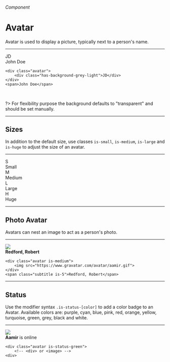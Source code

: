 <h6 class="subtitle is-5 has-text-grey">Component</h6><h1 class="title is-1 has-text-weight-bold">Avatar</h1>
<p class="subtitle is-5">
    <span class="has-text-weight-semibold">Avatar</span> is used to display a picture, typically next to a person's name.
</p>

<hr class="is-large is-visible">

<div class="box is-well is-relaxed is-marginless">
    <div class="avatar"><div class="has-background-grey-light">JD</div></div><span class="subtitle is-5">John Doe</span>
</div>


    <div class="avatar">
        <div class="has-background-grey-light">JD</div>
    </div>
    <span>John Doe</span>
<br>

?> For flexibility purpose the background defaults to "transparent" and should be set manually.

<hr class="is-large is-visible">

<h2 class="title is-4">Sizes</h2>

In addition to the default size, use classes `is-small`, `is-medium`, `is-large` and `is-huge` to adjust the size of an avatar.
<hr class="is-small">
<div class="level">
    <div class="level-item has-text-left"><div class="avatar is-small"><div class="has-background-turquoise">S</div></div><span class="is-size-7">Small</span></div>
    <div class="level-item"><div class="avatar is-medium"><div class="has-background-turquoise">M</div></div><span class="is-size-6">Medium</span></div>
    <div class="level-item"><div class="avatar is-large"><div class="has-background-turquoise-light">L</div></div><span class="is-size-5">Large</span></div>
    <div class="level-item"><div class="avatar is-huge"><div class="has-background-turquoise-light">H</div></div><span class="is-size-4">Huge</span></div>
</div>

<hr class="is-visible is-large">

<h2 class="title is-4">Photo Avatar</h2>

Avatars can nest an image to act as a person's photo.

<hr class="is-small">

<div class="box is-well is-relaxed is-marginless">
    <div class="avatar is-large"><img src="https://www.gravatar.com/avatar/1139aec0d65f8e3735d9a142e99ca804?size=100&d=blank"></div><span class="subtitle is-5"><strong>Redford, Robert</strong></span>
</div>

    <div class="avatar is-medium">
        <img src="https://www.gravatar.com/avatar/aamir.gif">
    </div>
    <span class="subtitle is-5">Redford, Robert</span>
<hr class="is-large is-visible">

<h2 class="title is-4">Status</h2>

Use the modifier syntax `.is-status-[color]` to add a color badge to an Avatar. Available colors are: <span class="has-text-purple">purple</span>, <span class="has-text-cyan">cyan</span>, <span class="has-text-blue">blue</span>, <span class="has-text-pink">pink</span>, <span class="has-text-red">red</span>, <span class="has-text-orange">orange</span>, <span class="has-text-yellow">yellow</span>, <span class="has-text-turquoise">turquoise</span>, <span class="has-text-green">green</span>, <span class="has-text-grey">grey</span>, <span class="has-text-black">black</span> and white.

<hr class="is-small">

<div class="box is-large is-well is-marginless">
    <div class="avatar is-status-green is-medium"><img src="https://www.gravatar.com/avatar/7c8b112654185af6614a3df144135b0d?s=200&d=blank&r=g"></div>
    <span class="subtitle is-5"><strong>Aamir</strong> is online</span>
</div>

    <div class="avatar is-status-green">
        <!-- <div> or <image> -->
    <div>
